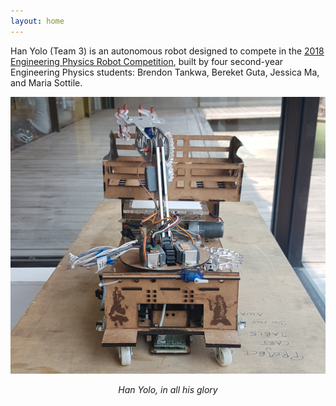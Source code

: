 ```yaml
---
layout: home
---
```

Han Yolo (Team 3) is an autonomous robot designed to compete in the [2018 Engineering Physics Robot Competition](https://projectlab.engphys.ubc.ca/enph253_2018/competition-2018/), built by four second-year Engineering Physics students: Brendon Tankwa, Bereket Guta, Jessica Ma, and Maria Sottile. 

![han yolo, in his entirety](/assets/hanyolo.jpg)
<p align="center"><em>Han Yolo, in all his glory</em></p>

